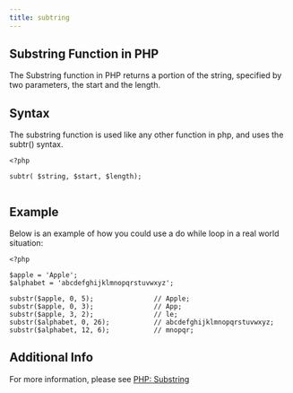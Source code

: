```yaml
---
title: subtring
---
```


## Substring Function in PHP

The Substring function in PHP returns a portion of the string, specified by two parameters, the start and the length.


## Syntax

The substring function is used like any other function in php, and uses the subtr() syntax.


```
<?php

subtr( $string, $start, $length);


```


## Example

Below is an example of how you could use a do while loop in a real world situation:

```
<?php

$apple = 'Apple';
$alphabet = 'abcdefghijklmnopqrstuvwxyz';

substr($apple, 0, 5);  				// Apple;
substr($apple, 0, 3);  				// App;
substr($apple, 3, 2);  				// le;
substr($alphabet, 0, 26);  			// abcdefghijklmnopqrstuvwxyz;
substr($alphabet, 12, 6);  			// mnopqr;

```

## Additional Info

For more information, please see [PHP: Substring](http://php.net/manual/en/function.substr.php)
